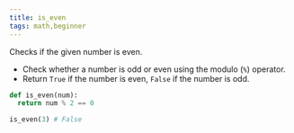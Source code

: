 ```yaml
---
title: is_even
tags: math,beginner
---
```


Checks if the given number is even.

- Check whether a number is odd or even using the modulo (`%`) operator.
- Return `True` if the number is even, `False` if the number is odd.

```py
def is_even(num):
  return num % 2 == 0
```

```py
is_even(3) # False
```
